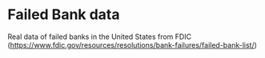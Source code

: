 # Failed Bank data
Real data of failed banks in the United States from FDIC (https://www.fdic.gov/resources/resolutions/bank-failures/failed-bank-list/)
